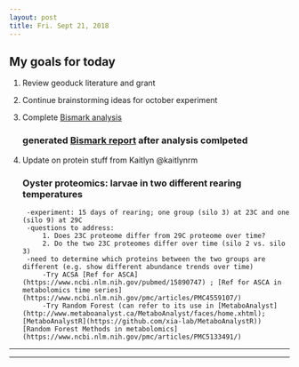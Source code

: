 ```yaml
---
layout: post
title: Fri. Sept 21, 2018
---
```



## My goals for today  
1. Review geoduck literature and grant  
2. Continue brainstorming ideas for october experiment  
3. Complete [Bismark analysis](https://github.com/shellytrigg/C_virginica/blob/master/2018-09-18.ipynb)  
	
	### generated [Bismark report](http://gannet.fish.washington.edu/metacarcinus/Cvirginica/Bismark_attempt1/zr2096_1_s1_R1_bismark_bt2_PE_report.html) after analysis comlpeted  
		
4. Update on protein stuff from Kaitlyn @kaitlynrm   

	### Oyster proteomics: larvae in two different rearing temperatures  
		-experiment: 15 days of rearing; one group (silo 3) at 23C and one (silo 9) at 29C  
		-questions to address:  
			1. Does 23C proteome differ from 29C proteome over time?  
			2. Do the two 23C proteomes differ over time (silo 2 vs. silo 3)  
		-need to determine which proteins between the two groups are different (e.g. show different abundance trends over time)  
			-Try ACSA [Ref for ASCA](https://www.ncbi.nlm.nih.gov/pubmed/15890747) ; [Ref for ASCA in metabolomics time series](https://www.ncbi.nlm.nih.gov/pmc/articles/PMC4559107/)  
			-Try Random Forest (can refer to its use in [MetaboAnalyst](http://www.metaboanalyst.ca/MetaboAnalyst/faces/home.xhtml); [MetaboAnalystR](https://github.com/xia-lab/MetaboAnalystR)) [Random Forest Methods in metabolomics](https://www.ncbi.nlm.nih.gov/pmc/articles/PMC5133491/)  




----
****